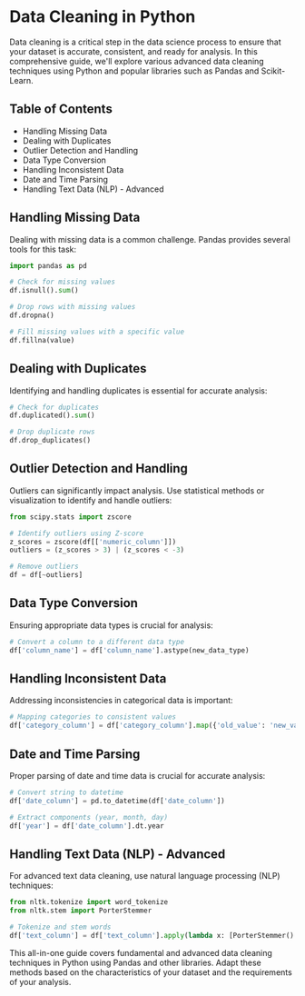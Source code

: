 
# Data Cleaning in Python

Data cleaning is a critical step in the data science process to ensure that your dataset is accurate, consistent, and ready for analysis. In this comprehensive guide, we'll explore various advanced data cleaning techniques using Python and popular libraries such as Pandas and Scikit-Learn.

## Table of Contents
- Handling Missing Data
- Dealing with Duplicates 
- Outlier Detection and Handling
- Data Type Conversion
- Handling Inconsistent Data
- Date and Time Parsing
- Handling Text Data (NLP) - Advanced

## Handling Missing Data

Dealing with missing data is a common challenge. Pandas provides several tools for this task:

```python
import pandas as pd

# Check for missing values
df.isnull().sum()

# Drop rows with missing values
df.dropna()

# Fill missing values with a specific value
df.fillna(value)
```

## Dealing with Duplicates

Identifying and handling duplicates is essential for accurate analysis:

```python
# Check for duplicates
df.duplicated().sum()

# Drop duplicate rows
df.drop_duplicates()
```

## Outlier Detection and Handling

Outliers can significantly impact analysis. Use statistical methods or visualization to identify and handle outliers:

```python
from scipy.stats import zscore

# Identify outliers using Z-score
z_scores = zscore(df[['numeric_column']])
outliers = (z_scores > 3) | (z_scores < -3)

# Remove outliers
df = df[~outliers]
```

## Data Type Conversion

Ensuring appropriate data types is crucial for analysis:

```python
# Convert a column to a different data type
df['column_name'] = df['column_name'].astype(new_data_type)
```

## Handling Inconsistent Data

Addressing inconsistencies in categorical data is important:

```python
# Mapping categories to consistent values
df['category_column'] = df['category_column'].map({'old_value': 'new_value'})
```

## Date and Time Parsing

Proper parsing of date and time data is crucial for accurate analysis:

```python
# Convert string to datetime
df['date_column'] = pd.to_datetime(df['date_column'])

# Extract components (year, month, day)
df['year'] = df['date_column'].dt.year
```

## Handling Text Data (NLP) - Advanced

For advanced text data cleaning, use natural language processing (NLP) techniques:

```python
from nltk.tokenize import word_tokenize
from nltk.stem import PorterStemmer

# Tokenize and stem words
df['text_column'] = df['text_column'].apply(lambda x: [PorterStemmer().stem(word) for word in word_tokenize(x)])
```

This all-in-one guide covers fundamental and advanced data cleaning techniques in Python using Pandas and other libraries. Adapt these methods based on the characteristics of your dataset and the requirements of your analysis.

